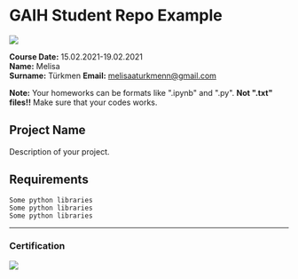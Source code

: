 # GAIH Student Repo Example
![](img/logo.png)

**Course Date:** 15.02.2021-19.02.2021  
**Name:** Melisa  
**Surname:** Türkmen
**Email:** melisaaturkmenn@gmail.com  

**Note:** Your homeworks can be formats like ".ipynb" and ".py". **Not ".txt" files!!** Make sure that your codes works.  

## Project Name
Description of your project.

## Requirements
```
Some python libraries
Some python libraries
Some python libraries
```
---

### Certification
![](img/certificate_ex.png)

